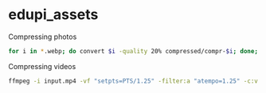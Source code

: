 # edupi_assets

Compressing photos
```bash
for i in *.webp; do convert $i -quality 20% compressed/compr-$i; done;
```


Compressing videos
```bash
ffmpeg -i input.mp4 -vf "setpts=PTS/1.25" -filter:a "atempo=1.25" -c:v libvpx -b:v 100k -c:a libvorbis output.webm
```
